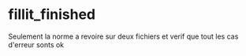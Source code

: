 # fillit_finished
Seulement la norme a revoire sur deux fichiers et verif que tout les cas d'erreur sonts ok
